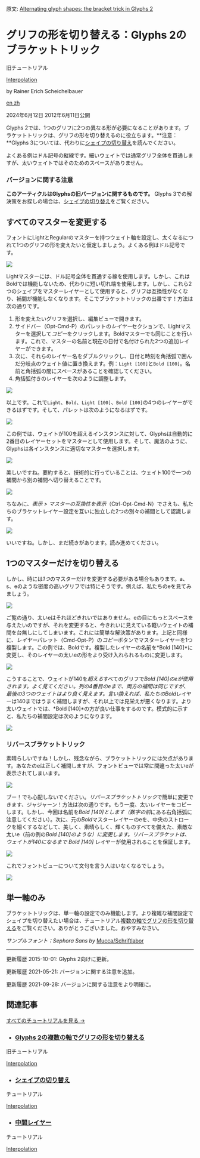 原文: [Alternating glyph shapes: the bracket trick in Glyphs 2](https://glyphsapp.com/learn/alternating-glyph-shapes)
# グリフの形を切り替える：Glyphs 2のブラケットトリック

旧チュートリアル

[ Interpolation ](https://glyphsapp.com/learn?q=interpolation)

by Rainer Erich Scheichelbauer

[ en ](https://glyphsapp.com/learn/alternating-glyph-shapes) [ zh ](https://glyphsapp.com/zh/learn/alternating-glyph-shapes)

2024年6月12日 2012年6月11日公開

Glyphs 2では、1つのグリフに2つの異なる形が必要になることがあります。ブラケットトリックは、グリフの形を切り替えるのに役立ちます。**注意：**Glyphs 3については、代わりに[シェイプの切り替え](switching-shapes.md)を読んでください。

よくある例はドル記号の縦線です。細いウェイトでは通常グリフ全体を貫通しますが、太いウェイトではそのためのスペースがありません。

### バージョンに関する注意

**このアーティクルはGlyphsの旧バージョンに関するものです。** Glyphs 3での解決策をお探しの場合は、[シェイプの切り替え](switching-shapes.md)をご覧ください。

## すべてのマスターを変更する

フォントにLightとRegularのマスターを持つウェイト軸を設定し、太くなるにつれて1つのグリフの形を変えたいと仮定しましょう。よくある例はドル記号です。

![](images/brackettrick1.png)

Lightマスターには、ドル記号全体を貫通する線を使用します。しかし、これはBoldでは機能しないため、代わりに短い切れ端を使用します。しかし、これら2つのシェイプをマスターレイヤーとして使用すると、グリフは互換性がなくなり、補間が機能しなくなります。そこでブラケットトリックの出番です！方法は次の通りです。

1.  形を変えたいグリフを選択し、編集ビューで開きます。
2.  サイドバー（Opt-Cmd-P）のパレットの*レイヤー*セクションで、Lightマスターを選択して*コピー*をクリックします。Boldマスターでも同じことを行います。これで、マスターの名前と現在の日付で名付けられた2つの追加レイヤーができます。
3.  次に、それらのレイヤー名をダブルクリックし、日付と時刻を角括弧で囲んだ分岐点のウェイト値に置き換えます。例：`Light [100]`と`Bold [100]`。名前と角括弧の間にスペースがあることを確認してください。
4.  角括弧付きのレイヤーを次のように調整します。

![](images/brackettrick9.png)

以上です。これで`Light`、`Bold`、`Light [100]`、`Bold [100]`の4つのレイヤーができるはずです。そして、パレットは次のようになるはずです。

![](images/brackettrick.PNG)

この例では、ウェイトが100を超えるインスタンスに対して、Glyphsは自動的に2番目のレイヤーセットをマスターとして使用します。そして、魔法のように、Glyphsは各インスタンスに適切なマスターを選択します。

![](images/brackettrick6.png)

美しいですね。要約すると、技術的に行っていることは、ウェイト100で一つの補間から別の補間へ切り替えることです。

![](images/brackettrick11.png)

ちなみに、*表示 > マスターの互換性を表示*（Ctrl-Opt-Cmd-N）でさえも、私たちのブラケットレイヤー設定を互いに独立した2つの別々の補間として認識します。

![](images/brackettrick10.png)

いいですね。しかし、まだ続きがあります。読み進めてください。

## 1つのマスターだけを切り替える

しかし、時には*1つ*のマスターだけを変更する必要がある場合もあります。a、s、eのような密度の高いグリフでは特にそうです。例えば、私たちのeを見てみましょう。

![](images/brackettrick2.png)

ご覧の通り、太いeはそれほどきれいではありません。eの目にもっとスペースを与えたいのですが、それを変更すると、今きれいに見えている軽いウェイトの補間を台無しにしてしまいます。これには簡単な解決策があります。上記と同様に、*レイヤー*パレット（Cmd-Opt-P）の*コピー*ボタンでマスターレイヤーを1つ複製します。この例では、Boldです。複製したレイヤーの名前を*Bold [140]*に変更し、そのレイヤーの太いeの形をより受け入れられるものに変更します。

![](images/brackettrick3.png)

こうすることで、ウェイトが140を*超える*すべてのグリフで*Bold [140]*のeが使用されます。よく見てください。列の4番目のeまで、両方の補間は同じですが、最後の3つのウェイトはより良く見えます。言い換えれば、私たちの*Bold*レイヤーは140まではうまく補間しますが、それ以上では見栄えが悪くなります。より太いウェイトでは、*Bold [140]*の方が良い仕事をするのです。模式的に示すと、私たちの補間設定は次のようになります。

![](images/brackettrick5.png)

### リバースブラケットトリック

素晴らしいですね！しかし、残念ながら、ブラケットトリックには欠点があります。あなたのeは正しく補間しますが、フォントビューでは常に間違った太いeが表示されてしまいます。

![](images/brackettrick7.png)

ブー！でも心配しないでください。*リバースブラケットトリック*で簡単に変更できます、ジャジャーン！方法は次の通りです。もう一度、太いレイヤーをコピーします。しかし、今回は名前を*Bold ]140]*とします（数字の*前*にある右角括弧に注意してください）。次に、元の*Bold*マスターレイヤーのeを、中央のストロークを細くするなどして、美しく、素晴らしく、輝くものすべてを備えた、素敵な太いe（前の例の*Bold [140]*のような）に変更します。リバースブラケットは、ウェイトが140に*なるまで* *Bold ]140]* レイヤーが使用されることを保証します。

![](images/brackettrick4.png)

これでフォントビューについて文句を言う人はいなくなるでしょう。

![](images/brackettrick8.png)

## 単一軸のみ

ブラケットトリックは、単一軸の設定でのみ機能します。より複雑な補間設定でシェイプを切り替えたい場合は、チュートリアル[複数の軸でグリフの形を切り替える](alternating-glyph-shapes-with-multiple-axes.md)をご覧ください。ありがとうございました。おやすみなさい。

*サンプルフォント：Sephora Sans by* [Mucca/Schriftlabor](http://mucca.com/case-studies/sephora-custom-type-system/)

---

更新履歴 2015-10-01: Glyphs 2向けに更新。

更新履歴 2021-05-21: バージョンに関する注意を追加。

更新履歴 2021-09-28: バージョンに関する注意をより明確に。

## 関連記事

[すべてのチュートリアルを見る →](https://glyphsapp.com/learn)

*   ### [Glyphs 2の複数の軸でグリフの形を切り替える](alternating-glyph-shapes-with-multiple-axes.md)

旧チュートリアル

[ Interpolation ](https://glyphsapp.com/learn?q=interpolation)

*   ### [シェイプの切り替え](switching-shapes.md)

チュートリアル

[ Interpolation ](https://glyphsapp.com/learn?q=interpolation)

*   ### [中間レイヤー](intermediate-layers.md)

チュートリアル

[ Interpolation ](https://glyphsapp.com/learn?q=interpolation)